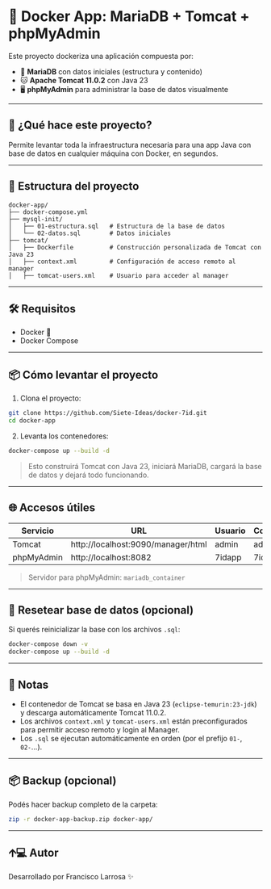 # 📣 Docker App: MariaDB + Tomcat + phpMyAdmin

Este proyecto dockeriza una aplicación compuesta por:

- 🐬 **MariaDB** con datos iniciales (estructura y contenido)
- 🐱 **Apache Tomcat 11.0.2** con Java 23
- 🖥️ **phpMyAdmin** para administrar la base de datos visualmente

---

## 🚀 ¿Qué hace este proyecto?

Permite levantar toda la infraestructura necesaria para una app Java con base de datos en cualquier máquina con Docker, en segundos.

---

## 📁 Estructura del proyecto

```
docker-app/
├── docker-compose.yml
├── mysql-init/
│   ├── 01-estructura.sql   # Estructura de la base de datos
│   └── 02-datos.sql        # Datos iniciales
├── tomcat/
│   ├── Dockerfile          # Construcción personalizada de Tomcat con Java 23
│   ├── context.xml         # Configuración de acceso remoto al manager
│   ├── tomcat-users.xml    # Usuario para acceder al manager
```

---

## 🛠️ Requisitos

- Docker 📣
- Docker Compose

---

## 📦 Cómo levantar el proyecto

1. Clona el proyecto:

```bash
git clone https://github.com/Siete-Ideas/docker-7id.git
cd docker-app
```

2. Levanta los contenedores:

```bash
docker-compose up --build -d
```

> Esto construirá Tomcat con Java 23, iniciará MariaDB, cargará la base de datos y dejará todo funcionando.

---

## 🌐 Accesos útiles

| Servicio     | URL                           | Usuario    | Contraseña |
|--------------|-------------------------------|------------|-------------|
| Tomcat       | http://localhost:9090/manager/html | admin      | admin       |
| phpMyAdmin   | http://localhost:8082         | 7idapp     | 7id424      |

> Servidor para phpMyAdmin: `mariadb_container`

---

## 🔄 Resetear base de datos (opcional)

Si querés reinicializar la base con los archivos `.sql`:

```bash
docker-compose down -v
docker-compose up --build -d
```

---

## 🧐 Notas

- El contenedor de Tomcat se basa en Java 23 (`eclipse-temurin:23-jdk`) y descarga automáticamente Tomcat 11.0.2.
- Los archivos `context.xml` y `tomcat-users.xml` están preconfigurados para permitir acceso remoto y login al Manager.
- Los `.sql` se ejecutan automáticamente en orden (por el prefijo `01-`, `02-`...).

---

## 📦 Backup (opcional)

Podés hacer backup completo de la carpeta:

```bash
zip -r docker-app-backup.zip docker-app/
```

---

## 🡩‍💻 Autor

Desarrollado por Francisco Larrosa ✨
